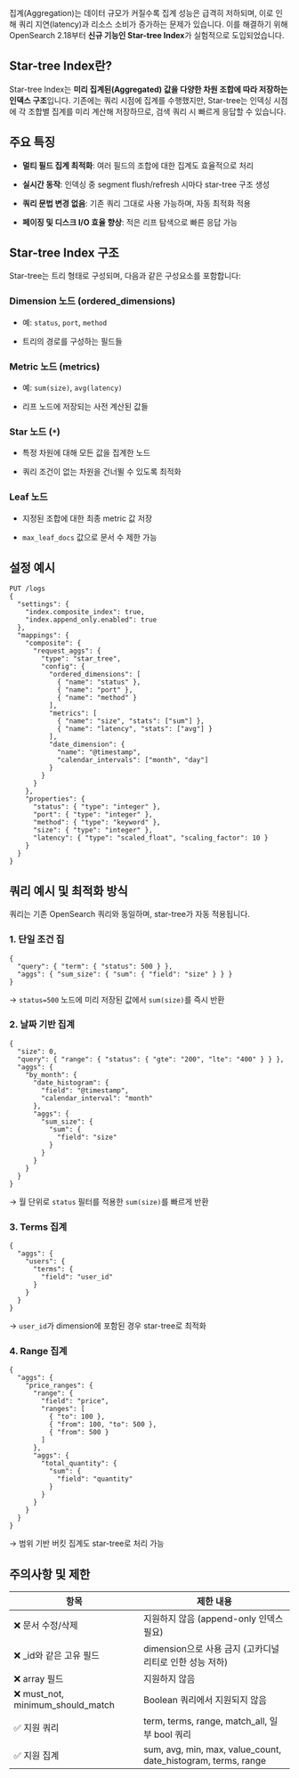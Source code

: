 집계(Aggregation)는 데이터 규모가 커질수록 집계 성능은 급격히 저하되며, 이로 인해 쿼리 지연(latency)과 리소스 소비가 증가하는 문제가 있습니다. 이를 해결하기 위해 OpenSearch 2.18부터 **신규 기능인 Star-tree Index**가 실험적으로 도입되었습니다.

## Star-tree Index란?
Star-tree Index는 **미리 집계된(Aggregated) 값을 다양한 차원 조합에 따라 저장하는 인덱스 구조**입니다. 기존에는 쿼리 시점에 집계를 수행했지만, Star-tree는 인덱싱 시점에 각 조합별 집계를 미리 계산해 저장하므로, 검색 쿼리 시 빠르게 응답할 수 있습니다.

## 주요 특징

- **멀티 필드 집계 최적화**: 여러 필드의 조합에 대한 집계도 효율적으로 처리
    
- **실시간 동작**: 인덱싱 중 segment flush/refresh 시마다 star-tree 구조 생성
    
- **쿼리 문법 변경 없음**: 기존 쿼리 그대로 사용 가능하며, 자동 최적화 적용
    
- **페이징 및 디스크 I/O 효율 향상**: 적은 리프 탐색으로 빠른 응답 가능


## Star-tree Index 구조

Star-tree는 트리 형태로 구성되며, 다음과 같은 구성요소를 포함합니다:

### Dimension 노드 (ordered_dimensions)

- 예: `status`, `port`, `method`
    
- 트리의 경로를 구성하는 필드들
    

### Metric 노드 (metrics)

- 예: `sum(size)`, `avg(latency)`
    
- 리프 노드에 저장되는 사전 계산된 값들
    

### Star 노드 (`*`)

- 특정 차원에 대해 모든 값을 집계한 노드
    
- 쿼리 조건이 없는 차원을 건너뛸 수 있도록 최적화
    

### Leaf 노드

- 지정된 조합에 대한 최종 metric 값 저장
    
- `max_leaf_docs` 값으로 문서 수 제한 가능


## 설정 예시
```
PUT /logs
{
  "settings": {
    "index.composite_index": true,
    "index.append_only.enabled": true
  },
  "mappings": {
    "composite": {
      "request_aggs": {
        "type": "star_tree",
        "config": {
          "ordered_dimensions": [
            { "name": "status" },
            { "name": "port" },
            { "name": "method" }
          ],
          "metrics": [
            { "name": "size", "stats": ["sum"] },
            { "name": "latency", "stats": ["avg"] }
          ],
          "date_dimension": {
            "name": "@timestamp",
            "calendar_intervals": ["month", "day"]
          }
        }
      }
    },
    "properties": {
      "status": { "type": "integer" },
      "port": { "type": "integer" },
      "method": { "type": "keyword" },
      "size": { "type": "integer" },
      "latency": { "type": "scaled_float", "scaling_factor": 10 }
    }
  }
}

```

## 쿼리 예시 및 최적화 방식

쿼리는 기존 OpenSearch 쿼리와 동일하며, star-tree가 자동 적용됩니다.

### 1. 단일 조건 집
```
{
  "query": { "term": { "status": 500 } },
  "aggs": { "sum_size": { "sum": { "field": "size" } } }
}
```

→ `status=500` 노드에 미리 저장된 값에서 `sum(size)`를 즉시 반환


### 2. 날짜 기반 집계

```
{
  "size": 0,
  "query": { "range": { "status": { "gte": "200", "lte": "400" } } },
  "aggs": {
    "by_month": {
      "date_histogram": {
        "field": "@timestamp",
        "calendar_interval": "month"
      },
      "aggs": {
        "sum_size": {
          "sum": {
            "field": "size"
          }
        }
      }
    }
  }
}
```

→ 월 단위로 `status` 필터를 적용한 `sum(size)`를 빠르게 반환


### 3. Terms 집계
```
{
  "aggs": {
    "users": {
      "terms": {
        "field": "user_id"
      }
    }
  }
}
```

→ `user_id`가 dimension에 포함된 경우 star-tree로 최적화


### 4. Range 집계
```
{
  "aggs": {
    "price_ranges": {
      "range": {
        "field": "price",
        "ranges": [
          { "to": 100 },
          { "from": 100, "to": 500 },
          { "from": 500 }
        ]
      },
      "aggs": {
        "total_quantity": {
          "sum": {
            "field": "quantity"
          }
        }
      }
    }
  }
}
```

→ 범위 기반 버킷 집계도 star-tree로 처리 가능

## 주의사항 및 제한

| 항목                               | 제한 내용                                                         |
| -------------------------------- | ------------------------------------------------------------- |
| ❌ 문서 수정/삭제                       | 지원하지 않음 (append-only 인덱스 필요)                                  |
| ❌ _id와 같은 고유 필드                  | dimension으로 사용 금지 (고카디널리티로 인한 성능 저하)                          |
| ❌ array 필드                       | 지원하지 않음                                                       |
| ❌ must_not, minimum_should_match | Boolean 쿼리에서 지원되지 않음                                          |
| ✅ 지원 쿼리                          | term, terms, range, match_all, 일부 bool 쿼리                     |
| ✅ 지원 집계                          | sum, avg, min, max, value_count, date_histogram, terms, range |
